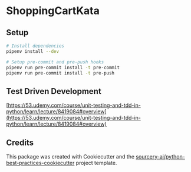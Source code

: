 # ShoppingCartKata

## Setup
```sh
# Install dependencies
pipenv install --dev

# Setup pre-commit and pre-push hooks
pipenv run pre-commit install -t pre-commit
pipenv run pre-commit install -t pre-push
```
## Test Driven Development
[https://53.udemy.com/course/unit-testing-and-tdd-in-python/learn/lecture/8419084#overview](https://53.udemy.com/course/unit-testing-and-tdd-in-python/learn/lecture/8419084#overview)

## Credits
This package was created with Cookiecutter and the [sourcery-ai/python-best-practices-cookiecutter](https://github.com/sourcery-ai/python-best-practices-cookiecutter) project template.
